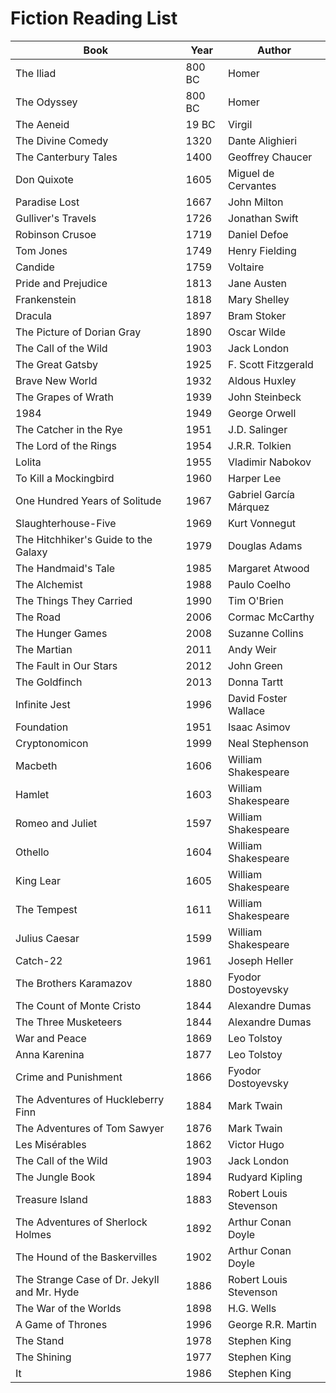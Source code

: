 # Fiction Reading List

| Book | Year | Author |
| --- | --- | --- |
| The Iliad | 800 BC | Homer |
| The Odyssey | 800 BC | Homer |
| The Aeneid | 19 BC | Virgil |
| The Divine Comedy | 1320 | Dante Alighieri |
| The Canterbury Tales | 1400 | Geoffrey Chaucer |
| Don Quixote | 1605 | Miguel de Cervantes |
| Paradise Lost | 1667 | John Milton |
| Gulliver's Travels | 1726 | Jonathan Swift |
| Robinson Crusoe | 1719 | Daniel Defoe |
| Tom Jones | 1749 | Henry Fielding |
| Candide | 1759 | Voltaire |
| Pride and Prejudice | 1813 | Jane Austen |
| Frankenstein | 1818 | Mary Shelley |
| Dracula | 1897 | Bram Stoker |
| The Picture of Dorian Gray | 1890 | Oscar Wilde |
| The Call of the Wild | 1903 | Jack London |
| The Great Gatsby | 1925 | F. Scott Fitzgerald |
| Brave New World | 1932 | Aldous Huxley |
| The Grapes of Wrath | 1939 | John Steinbeck |
| 1984 | 1949 | George Orwell |
| The Catcher in the Rye | 1951 | J.D. Salinger |
| The Lord of the Rings | 1954 | J.R.R. Tolkien |
| Lolita | 1955 | Vladimir Nabokov |
| To Kill a Mockingbird | 1960 | Harper Lee |
| One Hundred Years of Solitude | 1967 | Gabriel García Márquez |
| Slaughterhouse-Five | 1969 | Kurt Vonnegut |
| The Hitchhiker's Guide to the Galaxy | 1979 | Douglas Adams |
| The Handmaid's Tale | 1985 | Margaret Atwood |
| The Alchemist | 1988 | Paulo Coelho |
| The Things They Carried | 1990 | Tim O'Brien |
| The Road | 2006 | Cormac McCarthy |
| The Hunger Games | 2008 | Suzanne Collins |
| The Martian | 2011 | Andy Weir |
| The Fault in Our Stars | 2012 | John Green |
| The Goldfinch | 2013 | Donna Tartt |
| Infinite Jest | 1996 | David Foster Wallace |
| Foundation | 1951 | Isaac Asimov |
| Cryptonomicon | 1999 | Neal Stephenson |
| Macbeth | 1606 | William Shakespeare |
| Hamlet | 1603 | William Shakespeare |
| Romeo and Juliet | 1597 | William Shakespeare |
| Othello | 1604 | William Shakespeare |
| King Lear | 1605 | William Shakespeare |
| The Tempest | 1611 | William Shakespeare |
| Julius Caesar | 1599 | William Shakespeare |
| Catch-22 | 1961 | Joseph Heller |
| The Brothers Karamazov | 1880 | Fyodor Dostoyevsky |
| The Count of Monte Cristo | 1844 | Alexandre Dumas |
| The Three Musketeers | 1844 | Alexandre Dumas |
| War and Peace | 1869 | Leo Tolstoy |
| Anna Karenina | 1877 | Leo Tolstoy |
| Crime and Punishment | 1866 | Fyodor Dostoyevsky |
| The Adventures of Huckleberry Finn | 1884 | Mark Twain |
| The Adventures of Tom Sawyer | 1876 | Mark Twain |
| Les Misérables | 1862 | Victor Hugo |
| The Call of the Wild | 1903 | Jack London |
| The Jungle Book | 1894 | Rudyard Kipling |
| Treasure Island | 1883 | Robert Louis Stevenson |
| The Adventures of Sherlock Holmes | 1892 | Arthur Conan Doyle |
| The Hound of the Baskervilles | 1902 | Arthur Conan Doyle |
| The Strange Case of Dr. Jekyll and Mr. Hyde | 1886 | Robert Louis Stevenson |
| The War of the Worlds | 1898 | H.G. Wells |
| A Game of Thrones | 1996 | George R.R. Martin |
| The Stand | 1978 | Stephen King |
| The Shining | 1977 | Stephen King |
| It | 1986 | Stephen King |
